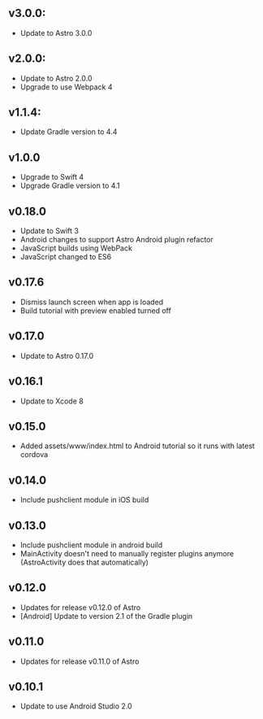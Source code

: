 ## v3.0.0:
- Update to Astro 3.0.0

## v2.0.0:
- Update to Astro 2.0.0
- Upgrade to use Webpack 4

## v1.1.4:
- Update Gradle version to 4.4

## v1.0.0
- Upgrade to Swift 4
- Upgrade Gradle version to 4.1

## v0.18.0
- Update to Swift 3
- Android changes to support Astro Android plugin refactor
- JavaScript builds using WebPack
- JavaScript changed to ES6

## v0.17.6
- Dismiss launch screen when app is loaded
- Build tutorial with preview enabled turned off

## v0.17.0
- Update to Astro 0.17.0

## v0.16.1
- Update to Xcode 8

## v0.15.0
- Added assets/www/index.html to Android tutorial so it runs with latest cordova

## v0.14.0
- Include pushclient module in iOS build

## v0.13.0
- Include pushclient module in android build
- MainActivity doesn't need to manually register plugins anymore (AstroActivity does that automatically)

## v0.12.0
- Updates for release v0.12.0 of Astro
- [Android] Update to version 2.1 of the Gradle plugin

## v0.11.0
- Updates for release v0.11.0 of Astro

## v0.10.1
- Update to use Android Studio 2.0
